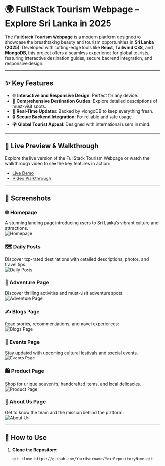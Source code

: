 # 🌍 FullStack Tourism Webpage – Explore Sri Lanka in 2025  

The **FullStack Tourism Webpage** is a modern platform designed to showcase the breathtaking beauty and tourism opportunities in **Sri Lanka (2025)**. Developed with cutting-edge tools like **React**, **Tailwind CSS**, and **MongoDB**, this project offers a seamless experience for global tourists, featuring interactive destination guides, secure backend integration, and responsive design.  

---

## ✨ Key Features  

- 🌐 **Interactive and Responsive Design**: Perfect for any device.  
- 📍 **Comprehensive Destination Guides**: Explore detailed descriptions of must-visit spots.  
- 🔄 **Real-Time Updates**: Backed by MongoDB to keep everything fresh.  
- 🔒 **Secure Backend Integration**: For reliable and safe usage.  
- 🌍 **Global Tourist Appeal**: Designed with international users in mind.  

---

## 🎥 Live Preview & Walkthrough  

Explore the live version of the FullStack Tourism Webpage or watch the walkthrough video to see the key features in action:  
- [Live Demo](https://sri-lanakan-tourism-frontend.vercel.app/login)  
- [Video Walkthrough](URL_HERE)  

---

## 📸 Screenshots  

### 🌐 Homepage  
A stunning landing page introducing users to Sri Lanka’s vibrant culture and attractions.  
![Homepage](https://github.com/user-attachments/assets/45da49aa-6d49-4b7b-9f04-9c91593c9030)  

### 🗺️ Daily Posts  
Discover top-rated destinations with detailed descriptions, photos, and travel tips.  
![Daily Posts](https://github.com/user-attachments/assets/680f7322-1659-4fcf-b4ea-0ec60bb1767a)  

### 🧗 Adventure Page  
Discover thrilling activities and must-visit adventure spots:  
![Adventure Page](https://github.com/user-attachments/assets/7e5de0e3-92d3-4750-9f18-3e7dfe9224d5)  

### ✍️ Blogs Page  
Read stories, recommendations, and travel experiences:  
![Blogs Page](https://github.com/user-attachments/assets/9be0fea3-0fc2-4cd4-8204-062c15e3723c)  

### 🎉 Events Page  
Stay updated with upcoming cultural festivals and special events.  
![Events Page](https://github.com/user-attachments/assets/0af15e7f-856d-492c-9267-15844634ca84)  

### 🛍️ Product Page  
Shop for unique souvenirs, handcrafted items, and local delicacies.  
![Product Page](https://github.com/user-attachments/assets/b4a350f9-d4a7-4140-852c-f53f5b65e467)  

### 👥 About Us Page  
Get to know the team and the mission behind the platform:  
![About Us](https://github.com/user-attachments/assets/b86c2eb6-6e6b-49fe-8778-997901443a55)  

---

## 🚀 How to Use  

1. **Clone the Repository**:  
   ```bash
   git clone https://github.com/YourUsername/YourRepositoryName.git
